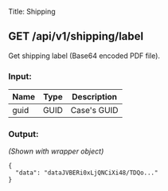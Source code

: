 Title: Shipping

## GET /api/v1/shipping/label

Get shipping label (Base64 encoded PDF file).

### Input:

| Name   | Type   | Description   |
|--------|--------|---------------|
| guid   | GUID   | Case's GUID   |


### Output:

*(Shown with wrapper object)*

```
{
  "data": "dataJVBERi0xLjQNCiXi48/TDQo..."
}
```